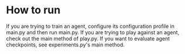# How to run
If you are trying to train an agent, configure its configuration profile in main.py and then run main.py.
If you are trying to play against an agent, check out the main method of play.py.
If you want to evaluate agent checkpoints, see experiments.py's main method.

